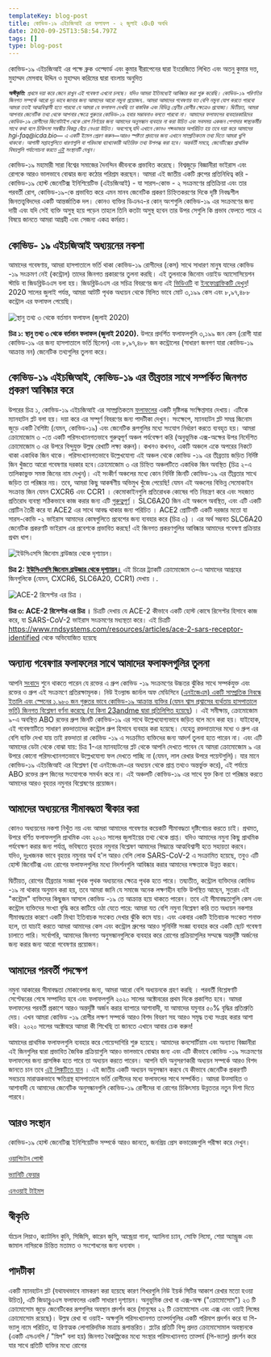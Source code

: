 ```yaml
---
templateKey: blog-post
title: কোভিড-১৯ এইচজিআই এর ফলাফল - ২ জুলাই ২0২0 অবধি
date: 2020-09-25T13:58:54.797Z
tags: []
type: blog-post
---
```

কোভিড-১৯ এইচজিআই এর পক্ষে ব্রুক ওল্ফোর্ড এবং কুমার বীরাপেনের দ্বারা ইংরেজিতে লিখিত এবং অতনু কুমার দত্ত, মুহাম্মদ মেসবাহ উদ্দিন ও মুহাম্মদ করিমের দ্বারা বাংলায় অনুদিত

<small>
<em>
<strong>অস্বীকৃতি:</strong> প্রথমে দয়া করে জেনে রাখুন এই গবেষণা এখনো চলছে। যদিও আমরা ইতিমধ্যেই আবিষ্কার করা শুরু করেছি। কোভিড-১৯ পরিণতির জিনগত  সম্পর্কে আরো দৃঢ় ভাবে জানার জন্য আমাদের আরো নমুনা প্রয়োজন.. আমরা আমাদের গবেষণায় যত বেশি নমুনা যোগ করতে পারবো আমরা ততই আত্মবিশ্বাসী  হতে পারবো যে আমরা যে ফলাফল দেখছি তা বাস্তবিক এবং বিভিন্ন শ্রেণীর রোগীর ক্ষেত্রেও প্রযোজ্য।  দ্বিতীয়ত, আমরা আপনার জেনেটিক তথ্য থেকে আপনার ক্ষেত্রে গুরুতর কোভিড-১৯ হবার সম্ভাবনাও  বলতে পারবো না। আমাদের ফলাফলের ব্যবহারকারিদের কোভিড-১৯ রোগীদের জিনোটাইপ থেকে রোগ নির্ণয়ের জন্য আমাদের অনুসন্ধান ব্যবহার না করা উচিত এবং সবসময় একজন পেশাদার স্বাস্থ্যকর্মীর সাথে কথা বলে চিকিৎসা সম্বন্ধীয় বিকল্প বেঁচে নেওয়া উচিত।  অবশেষে,যদি এখানে কোনও শব্দভান্ডার অপরিচিত হয় তবে দয়া করে আমাদের hgi-faq@icda.bio— এ একটি ইমেল প্রেরণ করুন—আরও স্পষ্টতা প্রদানের জন্য এখানে সাম্প্রতিকতম তথ্য দিতে আমরা খুশি থাকবো।  আগামী সপ্তাহগুলিতে ধারণাগুলি বা পরিভাষা ব্যাখ্যাকারী অতিরিক্ত তথ্য উপলব্ধ করা হবে। অন্তর্বর্তী সময়ে, জেনেটিক্সের প্রাথমিক বিষয়গুলি পর্যালোচনা করতে <a href="https://medlineplus.gov/genetics/understanding/" target="_blank" rel="noopener noreferrer">এই</a> সংস্থানটি দেখুন।
</em>
</small>

কোভিড-১৯ মহামারী সারা বিশ্বের সমাজের দৈনন্দিন জীবনকে প্রভাবিত করেছে। বিশ্বজুড়ে বিজ্ঞানীরা ভাইরাস এবং রোগকে আরও ভালভাবে বোঝার জন্য কঠোর পরিশ্রম করছেন। আমরা এই জাতীয় একটি গ্রুপের প্রতিনিধিত্ব করি - কোভিড-১৯ হোস্ট জেনেটিক্স ইনিশিয়েটিভ (এইচজিআই) - যা সারস-কোভ - ২ সংক্রমণের প্রতিক্রিয়া এবং তার পরবর্তী রোগ, কোভিড-১৯-কে প্রভাবিত করে এমন মানব জেনেটিক প্রকরণ চিহ্নিতকরণের দিকে দৃষ্টি নিবদ্ধশীল জিনতত্ত্ববিদদের একটি আন্তর্জাতিক দল। কোনও ব্যক্তির ডিএনএ-র কোন্ অংশগুলি কোভিড-১৯ এর সংক্রমণের জন্য দায়ী এবং যদি সেই ব্যক্তি অসুস্থ হয়ে পড়েন তাহলে তিনি কতটা অসুস্থ হবেন তার উপর সেগুলি কি প্রভাব ফেলতে পারে এ বিষয়ে জানতে আমরা আগ্রহী এবং সেজন্য একত্র কর্মরত।

## কোভিড- ১৯ এইচজিআই অধ্যয়নের নকশা

আমাদের গবেষণায়, আমরা হাসপাতালে ভর্তি থাকা কোভিড-১৯ রোগীদের (কেস) সাথে সাধারণ মানুষ যাদের কোভিড -১৯ সংক্রমণ নেই (কন্ট্রোল) তাদের জিনগত প্রকারণের তুলনা করছি। এই তুলনাকে জিনোম ওয়াইড অ্যাসোসিয়েশন স্টাডি বা জিডব্লিউএএস বলা হয়। জিডব্লিউএএস এর সচিত্র বিবরণের জন্য এই [ভিডিওটি](https://www.youtube.com/watch?v=cgyc55JhdcM) বা [ইনফোগ্রাফিকটি দেখুন](https://www.broadinstitute.org/visuals/explainer-genome-wide-association-studies)! 2020 সালের জুলাই পর্যন্ত, আমরা আটটি পৃথক অধ্যয়ন থেকে মিলিত ভাবে মোট ৩,১৯৯  কেস এবং ৮,৯৭,৪৮৮  কন্ট্রোল এর  ফলাফল পেয়েছি।

![ স্থানু তথ্য ৩ থেকে বর্তমান ফলাফল (জুলাই  2020)](/img/scicomm_blog_post_20200924.png)
<figcaption class="manual-md-inline-caption">
<strong>চিত্র ১: স্থানু তথ্য ৩ থেকে বর্তমান ফলাফল (জুলাই  2020).</strong> উপরে প্রদর্শিত ফলাফলগুলি  ৩,১৯৯ জন কেস (রোগী যারা কোভিড-১৯ এর জন্য হাসপাতালে ভর্তি ছিলেন) এবং ৮,৯৭,৪৮৮ জন কন্ট্রোলের  (সাধারণ জনগণ যারা কোভিড-১৯ আক্রান্ত নন) জেনেটিক তথ্যগুলির তুলনা করে।
</figcaption>

## কোভিড-১৯ এইচজিআই, কোভিড-১৯ এর তীব্রতার সাথে সম্পর্কিত জিনগত প্রকরণ আবিষ্কার করে

উপরের চিত্র ১, কোভিড-১৯ এইচজিআই এর সাম্প্রতিকতম [ফলাফলের](/results/) একটি দৃষ্টিলব্ধ সংক্ষিপ্তসার দেখায়। এটিকে ম্যানহাটন প্লট বলা হয়। দয়া করে এর সম্পূর্ণ বিবরণের জন্য পাদটীকা দেখুন। সংক্ষেপে, ম্যানহাটন প্লট সমগ্র জিনোম জুড়ে একটি বৈশিষ্ট্য (যেমন, কোভিড-১৯) এবং জেনেটিক রূপগুলির মধ্যে সংযোগ নির্ধারণ করতে ব্যবহৃত হয়। আমরা ক্রোমোজোম ৩ -তে একটি পরিসংখ্যানগতভাবে গুরুত্বপূর্ণ অঞ্চল পর্যবেক্ষণ করি (অনুভূমিক এক্স-অক্ষের উপর নির্দেশিত ক্রোমোজোম ৩ এর উপরে বিন্দুযুক্ত উল্লম্ব রেখাটি লক্ষ্য করুন)। কখনও কখনও, একটি অঞ্চলে একে অপরের নিকটে থাকা একাধিক জিন থাকে। পরিসংখ্যানগতভাবে উল্লেখযোগ্য এই অঞ্চল থেকে কোভিড -১৯ এর তীব্রতায় জড়িত নির্দিষ্ট জিন খুঁজতে আরো গবেষণার দরকার হবে।ক্রোমোজোম ৩ এর  চিহ্নিত অঞ্চলটিতে একাধিক জিন অবস্থিত (চিত্র ২-এ তালিকাভুক্ত সমস্ত জিনের নাম দেখুন)। এই সংকীর্ণ অঞ্চলের মধ্যে কোন নির্দিষ্ট জিনটি কোভিড-১৯ এর তীব্রতার সাথে জড়িত তা পরিষ্কার নয়। তবে, আমরা কিছু আকর্ষণীয় অভিমুখ খুঁজে পেয়েছি! যেমন এই অঞ্চলের বিভিন্ন সেমোকাইন সংক্রান্ত জিন যেমন CXCR6 এবং CCR1 । কেমোকাইনগুলি প্রতিরোধক কোষের গতি নিয়ন্ত্রণ করে এবং সহজাত প্রতিরোধ ব্যবস্থা সঠিকভাবে কাজ করার জন্য এটি  [গুরুত্বপূর্ণ](https://www.ncbi.nlm.nih.gov/pmc/articles/PMC4448619/) ।  SLC6A20 জিন এই অঞ্চলে অবস্থিত, এবং এটি একটি প্রোটিন তৈরী করে যা ACE2 এর সাথে আবদ্ধ থাকার জন্য পরিচিত । ACE2 প্রোটিনটি একটি দরজার মতো যা  সারস-কোভি -২ ভাইরাস আমাদের কোষগুলিতে প্রবেশের জন্য ব্যবহার করে (চিত্র ৩) । এর অর্থ সম্ভবত  SLC6A20 জেনেটিক প্রকরণটি ভাইরাস এর প্রবেশকে প্রভাবিত করছে! এই জিনগত প্রকরণগুলির  আবিষ্কার আমাদের গবেষণা প্রক্রিয়ার প্রথম ধাপ।

![ইউসিএসসি জিনোম ব্রাউজার থেকে দৃশ্যায়ন।](/img/hgt_genome_32a4d_7bc390.jpg)
<figcaption class="manual-md-inline-caption">
<strong>চিত্র 2: <a href="https://genome.ucsc.edu" target="_blank" rel="noopener noreferrer">ইউসিএসসি জিনোম ব্রাউজার থেকে দৃশ্যায়ন।</a> </strong> এই চিত্রের ট্র্যাকটি ক্রোমোজোম ৩-এ আমাদের আগ্রহের জিনগুলিকে (যেমন, CXCR6, SLC6A20, CCR1) দেখায় ।.
</figcaption>

![ACE-2 রিসেপ্টর এর চিত্র ।](/img/unnamed.png)
<figcaption class="manual-md-inline-caption">
<strong>চিত্র ৩: ACE-2 রিসেপ্টর এর চিত্র ।</strong> চিত্রটি দেখায় যে ACE-2 কীভাবে একটি হোস্ট কোষে রিসেপ্টর হিসাবে কাজ করে, যা SARS-CoV-2 ভাইরাস সংক্রমণের মধ্যস্থতা করে। এই চিত্রটি  <a href="https://www.rndsystems.com/resources/articles/ace-2-sars-receptor-identified" target="_blank" rel="noopener noreferrer">https://www.rndsystems.com/resources/articles/ace-2-sars-receptor-identified</a> থেকে অভিযোজিত হয়েছে
</figcaption>

## অন্যান্য গবেষণার ফলাফলের সাথে আমাদের ফলাফলগুলির তুলনা

আপনি [সংবাদে](https://www.cnn.com/2020/07/16/health/blood-types-coronavirus-wellness-scn/index.html) শুনে থাকতে পারেন যে রক্তের এ গ্রুপ কোভিড -১৯ সংক্রমণের  উচ্চতর ঝুঁকির সাথে সম্পর্কযুক্ত এবং রক্তের ও গ্রুপ এই সংক্রমণে প্রতিরক্ষামূলক। নিউ ইংল্যান্ড জার্নাল অফ মেডিসিনে ([এনইজেএম) একটি সাম্প্রতিক   নিবন্ধে ইতালি এবং স্পেনের ১,৯৮০ জন  গুরুতর ভাবে কোভিড-১৯ আক্রান্ত ব্যক্তির (যেমন শ্বাস প্রশ্বাসের ব্যর্থতায় হাসপাতালে ভর্তি) জিনগত বিশ্লেষণ বর্ণনা করেছে (যা কিনা 23andme দ্বারা প্রতিলিপিত হয়েছে](https://www.medrxiv.org/content/10.1101/2020.09.04.20188318v1)) । এই সমীক্ষায়, ক্রোমোজোম ৯-এ অবস্থিত ABO রক্তের গ্রুপ জিনটি কোভিড-১৯ এর সাথে উল্লেখযোগ্যভাবে জড়িত বলে মনে করা হয়। যাইহোক, এই গবেষণাটিতে সাধারণ রক্তদাতাদের কন্ট্রোল গ্রুপ হিসাবে ব্যবহার করা হয়েছে। যেহেতু রক্তদাতাদের মধ্যে ও গ্রুপ এর বেশি ব্যক্তি দেখা যায় তাই রক্তদাতা রা কোভিড -১৯ এ সংক্রমিত ব্যক্তিদের  জন্য আদর্শ তুলনা হতে পারেন না। এবং এটি আমাদের ডেটা থেকে বোঝা যায়: চিত্র 1-এর ম্যানহাটনের প্লট থেকে আপনি দেখতে পাবেন যে আমরা ক্রোমোজোম ৯ এর উপরে কোনো পরিসংখ্যানগতভাবে উল্লেখযোগ্য ফল দেখতে পাচ্ছি না (যেমন, লাল রেখার উপরে পয়েন্টগুলি)। যার মানে কোভিড-১৯ এইচজিআই এর  বিশ্লেষণ (যা এনইজেএম-এর অধ্যয়ন থেকে প্রাপ্ত তথ্যও অন্তর্ভুক্ত করে), এই পর্যায়ে ABO রক্তের গ্রুপ জিনের সংযোগকে সমর্থন করে না। এই অঞ্চলটি কোভিড-১৯ এর সাথে যুক্ত কিনা তা পরিষ্কার করতে আমাদের আরও বৃহত্তর নমুনার বিশ্লেষণের প্রয়োজন।

## আমাদের অধ্যয়নের সীমাবদ্ধতা স্বীকার করা

কোনও অধ্যয়নের নকশা নিখুঁত নয় এবং আমরা আমাদের গবেষণার কয়েকটি সীমাবদ্ধতা দৃষ্টিগোচর  করতে চাই। প্রথমত, উপরে বর্ণিত ফলাফলগুলি প্রাথমিক এবং ২০২০ সালের জুলাইয়ের তথ্য থেকে প্রাপ্ত।  যদিও আমাদের নমুনা কিছু প্রাথমিক পর্যবেক্ষণ করার জন্য পর্যাপ্ত, ভবিষ্যতে বৃহত্তর নমুনার বিশ্লেষণ আমাদের সিদ্ধান্তে আত্মবিশ্বাসী হতে সহায়তা করবে। যদিও, দুঃখজনক ভাবে বৃহত্তর নমুনার অর্থ হ'ল আরও বেশি লোক SARS-CoV-2 এ সংক্রামিত হয়েছে, তবুও এটি হোস্ট জিনেটিক্স এবং রোগের ফলাফলগুলির মধ্যে নিদর্শনগুলি আবিষ্কার করার আমাদের দক্ষতাকে উন্নত করবে।


দ্বিতীয়ত, রোগের তীব্রতার সংজ্ঞা পৃথক পৃথক অধ্যয়নের ক্ষেত্রে পৃথক হতে পারে। তদ্ব্যতীত, কন্ট্রোল ব্যক্তিদের কোভিড -১৯ না থাকার অনুমান করা হয়, তবে আমরা জানি যে সমাজে অনেক লক্ষণহীন  ব্যক্তি উপস্থিত আছেন, সুতরাং এই "কন্ট্রোল" ব্যক্তিদের কিছুজন আসলে কোভিড -১৯ তে আক্রান্ত  হয়ে থাকতে পারেন। তবে এই সীমাবদ্ধতাগুলি কেস এবং কন্ট্রোল ব্যক্তিদের সংখ্যা বৃদ্ধি করে কাটিয়ে ওঠা যেতে পারে: আমরা যত বেশি নমুনা বিশ্লেষণ করি তত অধ্যয়ন নকশার সীমাবদ্ধতার কারণে একটি মিথ্যা ইতিবাচক সংকেত দেখার ঝুঁকি কমে যায়। এবং একবার একটি ইতিবাচক সংকেত শনাক্ত হলে, তা যাচাই করতে আমরা আমাদের কেস এবং কন্ট্রোল গ্রুপের আরও সুনির্দিষ্ট সংজ্ঞা ব্যবহার করে একটি ছোট গবেষণা চালাতে পারি। সর্বোপরি, আমাদের জিনগত অনুসন্ধানগুলিকে ব্যবহার করে রোগের প্রক্রিয়াগুলির সম্মন্ধে অন্তর্দৃষ্টি অর্জনের জন্য  করার জন্য আরো গবেষণার প্রয়োজন।

## আমাদের পরবর্তী পদক্ষেপ

নমুনা আকারের সীমাবদ্ধতা মোকাবেলার জন্য, আমরা আরো বেশি অধ্যয়নকে গ্রহণ করছি । পরবর্তী বিশ্লেষণটি সেপ্টেম্বরের শেষে সম্পাদিত হবে এবং ফলাফলগুলি ২০২০ সালের অক্টোবরের প্রথম দিকে প্রকাশিত হবে। আমরা ফলাফলের পরবর্তী প্রকাশে আরও অন্তর্দৃষ্টি অর্জন করার ব্যাপারে আশাবাদী, যা আমাদের যমুনার ৫০% বৃদ্ধির প্রতিশ্রুতি দেয়।  এখন আমরা কোভিড -১৯  রোগীর লক্ষণ সম্পর্কে আরও বিশদ বিবরণ সহ আরও সমৃদ্ধ তথ্য সংগ্রহ করার আশা করি। ২০২০ সালের অক্টোবরে আমরা কী শিখেছি তা জানতে এখানে আবার চেক করুন!

আমাদের প্রাথমিক ফলাফলগুলি ব্যবহার করে গোয়েন্দাগিরি শুরু হয়েছে। আমাদের কনসোর্টিয়াম এবং অন্যান্য বিজ্ঞানীরা এই জিনগুলির দ্বারা প্রভাবিত জৈবিক প্রক্রিয়াগুলি আরও ভালভাবে বোঝার জন্য এবং এটি কীভাবে কোভিড -১৯ সংক্রমণের ফলাফলের জন্য প্রাসঙ্গিক হতে পারে তা অধ্যয়ন করতে পারেন। আপনি যদি অনুসরণকারী অধ্যয়ন সম্পর্কে আরও বিশদ জানতে চান তবে [এই লিঙ্কটিতে যান](/blog/2020-06-29-in-silico-follow-up-results/) । এই জাতীয় একটি অধ্যয়ন অনুসন্ধান করবে যে কীভাবে জেনেটিক প্রকরণটি সবচেয়ে মারাত্মকভাবে ক্ষতিগ্রস্থ হাসপাতালে ভর্তি রোগীদের মধ্যে ফলাফলের সাথে সম্পর্কিত। আমরা উত্সাহিত ও আশাবাদী যে আমাদের জেনেটিক অনুসন্ধানগুলি কোভিড-১৯ রোগীদের বা রোগের চিকিৎসায় উন্নততর নতুন দিশা দিতে পারবে।

## আরও সংস্থান

কোভিড-১৯ হোস্ট জেনেটিক্স ইনিশিয়েটিভ সম্পর্কে আরও জানতে, জনপ্রিয় প্রেস কভারেজগুলি  পরীক্ষা করে দেখুন।

[ওয়াশিংটন পোস্ট](https://www.washingtonpost.com/opinions/2020/04/27/covid-19-quickly-kills-some-while-others-dont-show-symptoms-can-genetics-explain-this/)

[ভ্যানিটি ফেয়ার](https://www.vanityfair.com/news/2020/04/genetic-chances-of-dying-from-coronavirus)

[এনওয়াই টাইমস](https://www.nytimes.com/2020/06/03/health/coronavirus-blood-type-genetics.html)

## স্বীকৃতি

র্যাচেল লিয়াও, ক্যাটলিন কুনি, সিজিসি, কারেন জুসি, আন্ড্রেয়া গানা, অ্যালিনা চ্যান, সোফি লিমো, শেয়া অ্যান্ড্রুজ এবং জামাল নাসিরকে চিন্তিত মতামত ও সংশোধনের জন্য ধন্যবাদ ।

## পাদটীকা

একটি ম্যানহাটন প্লট (যথাযথভাবে নামকরণ করা হয়েছে কারণ শিখরগুলি নিউ ইয়র্ক সিটির আকাশ রেখার মতো হওয়া উচিত), এটি জিডাব্লুএএস ফলাফলের একটি সাধারণ দৃশ্যায়ন। অনুভূমিক রেখা বা এক্স-অক্ষ ("ক্রোমোসোম") ২৩ টি ক্রোমোসোম জুড়ে জেনেটিকের রূপগুলির অবস্থান প্রদর্শন করে (মানুষের ২২ টি ক্রোমোসোম এবং এক্স এবং ওয়াই লিঙ্গের ক্রোমোসোম রয়েছে)। উল্লম্ব রেখা বা ওয়াই- অক্ষগুলি পরিসংখ্যানগত তাত্পর্যগুলির একটি পরিমাপ প্রদর্শন করে যা পি-ভ্যালু নামে পরিচিত, যা রিণাত্মক  লোগারিদমিক মাত্রায় রূপান্তরিত। প্লটের প্রতিটি বিন্দু প্রদত্ত ক্রোমোসোমাল অবস্থানকে (একটি এসএনপি / "স্নিপ" বলা হয়) জিনগত বৈকল্পিকের মধ্যে সংস্থার পরিসংখ্যানগত তাত্পর্য (পি-ভ্যালু) প্রদর্শন করে যার সাথে প্রতিটি ব্যক্তির মধ্যে রোগের

